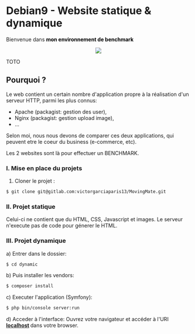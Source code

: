 # Debian9 - Website statique & dynamique
Bienvenue dans <strong style="color:black">mon environnement de benchmark</strong>

<p align="center">
  <img src="http://vpn-services.bestreviews.net/files/dynamic-vs-static-ip.jpg"/>
  <p> TOTO </p>
</p>

## Pourquoi ?

Le web contient un certain nombre d'application propre à la réalisation d'un serveur HTTP, parmi les plus connus:

- Apache (packagist: gestion des user),
- Nginx  (packagist: gestion upload image),
- ...

Selon moi, nous nous devons de comparer ces deux applications, qui peuvent etre le coeur du business (e-commerce, etc).

Les 2 websites sont là pour effectuer un BENCHMARK.

### I. Mise en place du projets

1) Cloner le projet :
```bash 
$ git clone git@gitlab.com:victorgarciaparis13/MovingMate.git 
```

### II. Projet statique

Celui-ci ne contient que du HTML, CSS, Javascript et images.
Le serveur n'execute pas de code pour génerer le HTML.

### III. Projet dynamique 

a) Entrer dans le dossier: 
```bash
$ cd dynamic
```
b) Puis installer les vendors:
```bash
$ composer install
```
c) Executer l'application (Symfony):
```bash
$ php bin/console server:run
```
d) Acceder à l'interface:
Ouvrez votre navigateur et accéder à l'URI<strong> [localhost](localhost:8000) </strong> dans votre browser.


